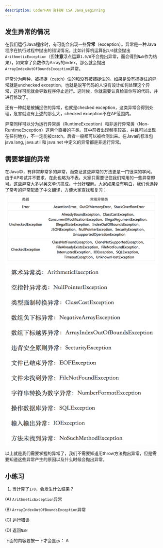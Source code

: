 ```yaml
---
description: CoderFAN 资料库 CSA Java_Beginning
---
```


发生异常的情况
-----
在我们运行Java程序时，有可能会出现一些**异常**（exception）。异常是一种Java程序在执行过程中抛出的错误情况。比如计算机运算出`1/0`就会抛出`ArithmeticException`（但**注意**浮点运算`1.0/0`不会抛出异常，而会得到`NaN`作为结果），如果拿了负数作为Array的index，那么就会抛出`ArrayIndexOutOfBoundsException`异常。

异常分为两种，被捕捉（catch）住的和没有被捕捉住的。如果是没有捕捉住的异常就是unchecked exception，也就是说写代码的人没有设计如何处理这个异常，这样可能就会导致程序停止运行。这时候，你就需要认真检查你写的代码，并进行修改了。

还有一种就是被捕捉住的异常，也就是checked exception，这类异常会得到处理，危害就没有上述的那么大，checked exception不在AP范围内。

异常同样可以分为运行异常类（RuntimeException）和非运行异常类（Non-RuntimeException）这两个直接的子类。其中前者出现频率较高，并且可以出现在任何地方，不一定能被catch。后者一般都可以被检测出来。在Java的标准包java.lang, java.util 和 java.net 中定义的异常都是非运行异常。

需要掌握的异常
-----
在Java中，有非常非常多的异常，而查证这些异常的方法更是一门很深的学问。由于AP考试并不要求，在此也略为不表。大家只需要记住我们常用的一些异常即可。这些异常大多以英文单词拼成，十分好理解。大家如果没有明白，我们也选择了常考的异常配备了中文翻译，方便大家查找和复习：
![常见异常](ch06_Pic1.png)
![常见异常及翻译](ch06_Pic2.png)

以上就是我们需要掌握的异常了，我们不需要知道用throw方法抛出异常，但是需要知道这些异常产生的原因以及什么时候会抛出异常。

小练习
------
1. 当计算了`1/0`，会发生什么结果？

(A) `ArithmeticException`异常

(B) `ArrayIndexOutOfBoundsException`异常

(C) 运行错误

(D) 返回`NaN`

下面的内容要按一下才会显示：
<cr type="hidden">A</cr>